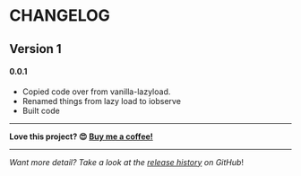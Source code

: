 # CHANGELOG

## Version 1

#### 0.0.1

- Copied code over from vanilla-lazyload.
- Renamed things from lazy load to iobserve
- Built code

---

**Love this project? 😍 [Buy me a coffee!](https://ko-fi.com/verlok)**

---

_Want more detail? Take a look at the [release history](https://github.com/verlok/iobserve/releases) on GitHub_!
